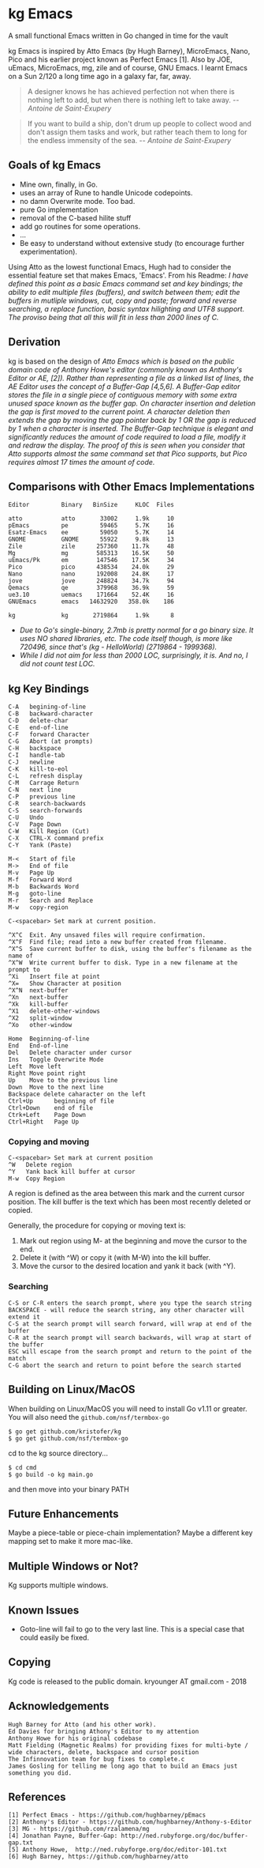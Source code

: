 # kg Emacs

A small functional Emacs written in Go changed in time for the vault  

kg Emacs is inspired by Atto Emacs (by Hugh Barney), MicroEmacs, Nano, Pico and his earlier project known as Perfect Emacs [1]. Also by JOE, uEmacs, MicroEmacs, mg, zile and of course, GNU Emacs. I learnt Emacs on a Sun 2/120 a long time ago in a galaxy far, far, away.


> A designer knows he has achieved perfection not when there is nothing left to add, but when there is nothing left to take away.
> -- <cite>Antoine de Saint-Exupery</cite>

> If you want to build a ship, don't drum up people to collect wood and don't assign them tasks and work, but rather teach them to long for the endless immensity of the sea.
> -- <cite>Antoine de Saint-Exupery</cite>

## Goals of kg Emacs

* Mine own, finally, in Go.
* uses an array of Rune to handle Unicode codepoints.
* no damn Overwrite mode. Too bad.
* pure Go implementation
* removal of the C-based hilite stuff
* add go routines for some operations.
* ...
* Be easy to understand without extensive study (to encourage further experimentation).

Using Atto as the lowest functional Emacs, Hugh had to consider the essential feature set that makes Emacs, 'Emacs'.  From his Readme: _I have defined this point as a basic Emacs command set and key bindings; the ability to edit multiple files (buffers), and switch between them; edit the buffers in mutliple windows, cut, copy and paste; forward and reverse searching, a replace function, basic syntax hilighting and UTF8 support. The proviso being that all this will fit in less than 2000 lines of C._


## Derivation

kg is based on the design of _Atto Emacs which is based on the public domain code of Anthony Howe's editor (commonly known as Anthony's Editor or AE, [2]).  Rather than representing a file as a linked list of lines, the AE Editor uses the concept of a Buffer-Gap [4,5,6].  A Buffer-Gap editor stores the file in a single piece of contiguous memory with some extra unused space known as the buffer gap.  On character insertion and deletion the gap is first moved to the current point.  A character deletion then extends the gap by moving the gap pointer back by 1 OR the gap is reduced by 1 when a character is inserted.  The Buffer-Gap technique is elegant and significantly reduces the amount of code required to load a file, modify it and redraw the display.  The proof of this is seen when you consider that Atto supports almost the same command set that Pico supports,  but Pico requires almost 17 times the amount of code._

## Comparisons with Other Emacs Implementations

    Editor         Binary   BinSize     KLOC  Files

    atto           atto       33002     1.9k     10
    pEmacs         pe         59465     5.7K     16
    Esatz-Emacs    ee         59050     5.7K     14
    GNOME          GNOME      55922     9.8k     13
    Zile           zile      257360    11.7k     48
    Mg             mg        585313    16.5K     50
    uEmacs/Pk      em        147546    17.5K     34
    Pico           pico      438534    24.0k     29
    Nano           nano      192008    24.8K     17
    jove           jove      248824    34.7k     94
    Qemacs         qe        379968    36.9k     59
    ue3.10         uemacs    171664    52.4K     16
    GNUEmacs       emacs   14632920   358.0k    186

    kg             kg       2719864     1.9k      8

* _Due to Go's single-binary, 2.7mb is pretty normal for a go binary size. It uses NO shared libraries, etc. The code itself though, is more like 720496, since that's (kg - HelloWorld) (2719864 - 1999368)._
* _While I did not aim for less than 2000 LOC, surprisingly, it is. And no, I did not count test LOC._ 

## kg Key Bindings

    C-A   begining-of-line
    C-B   backward-character
    C-D   delete-char
    C-E   end-of-line
    C-F   forward Character
    C-G	  Abort (at prompts)
    C-H   backspace
    C-I   handle-tab
    C-J   newline
    C-K   kill-to-eol
    C-L   refresh display
    C-M   Carrage Return
    C-N   next line
    C-P   previous line
    C-R   search-backwards
    C-S	  search-forwards
    C-U   Undo
    C-V   Page Down
    C-W   Kill Region (Cut)
    C-X   CTRL-X command prefix
    C-Y   Yank (Paste)

    M-<   Start of file
    M->   End of file
    M-v   Page Up
    M-f   Forward Word
    M-b   Backwards Word
    M-g   goto-line
    M-r   Search and Replace
    M-w   copy-region

    C-<spacebar> Set mark at current position.

    ^X^C  Exit. Any unsaved files will require confirmation.
    ^X^F  Find file; read into a new buffer created from filename.
    ^X^S  Save current buffer to disk, using the buffer's filename as the name of
    ^X^W  Write current buffer to disk. Type in a new filename at the prompt to
    ^Xi   Insert file at point
    ^X=   Show Character at position
    ^X^N  next-buffer
    ^Xn   next-buffer
    ^Xk   kill-buffer
    ^X1   delete-other-windows
    ^X2   split-window
    ^Xo   other-window

    Home  Beginning-of-line
    End   End-of-line
    Del   Delete character under cursor
    Ins   Toggle Overwrite Mode
    Left  Move left
    Right Move point right
    Up    Move to the previous line
    Down  Move to the next line
    Backspace delete caharacter on the left
    Ctrl+Up      beginning of file
    Ctrl+Down    end of file
    Ctrk+Left    Page Down
    Ctrl+Right   Page Up

### Copying and moving

    C-<spacebar> Set mark at current position
    ^W   Delete region
    ^Y   Yank back kill buffer at cursor
    M-w  Copy Region

A region is defined as the area between this mark and the current cursor position. The kill buffer is the text which has been most recently deleted or copied.

Generally, the procedure for copying or moving text is:
1. Mark out region using M-<spacebar> at the beginning and move the cursor to the end.
2. Delete it (with ^W) or copy it (with M-W) into the kill buffer.
3. Move the cursor to the desired location and yank it back (with ^Y).

### Searching

    C-S or C-R enters the search prompt, where you type the search string
    BACKSPACE - will reduce the search string, any other character will extend it
    C-S at the search prompt will search forward, will wrap at end of the buffer
    C-R at the search prompt will search backwards, will wrap at start of the buffer
    ESC will escape from the search prompt and return to the point of the match
    C-G abort the search and return to point before the search started

## Building on Linux/MacOS

When building on Linux/MacOS you will need to install Go v1.11 or greater.
You will also need the `github.com/nsf/termbox-go`

    $ go get github.com/kristofer/kg
    $ go get github.com/nsf/termbox-go

cd to the kg source directory...

    $ cd cmd
    $ go build -o kg main.go

and then move into your binary PATH

## Future Enhancements

Maybe a piece-table or piece-chain implementation? Maybe a different key mapping set to make it more mac-like.

## Multiple Windows or Not?

Kg supports multiple windows.

## Known Issues

* Goto-line will fail to go to the very last line.  This is a special case that could easily be fixed.

## Copying

  Kg code is released to the public domain.
  kryounger AT gmail.com - 2018

## Acknowledgements

    Hugh Barney for Atto (and his other work).
    Ed Davies for bringing Athony's Editor to my attention
    Anthony Howe for his original codebase
    Matt Fielding (Magnetic Realms) for providing fixes for multi-byte / wide characters, delete, backspace and cursor position
    The Infinnovation team for bug fixes to complete.c
    James Gosling for telling me long ago that to build an Emacs just something you did.

## References

    [1] Perfect Emacs - https://github.com/hughbarney/pEmacs
    [2] Anthony's Editor - https://github.com/hughbarney/Anthony-s-Editor
    [3] MG - https://github.com/rzalamena/mg
    [4] Jonathan Payne, Buffer-Gap: http://ned.rubyforge.org/doc/buffer-gap.txt
    [5] Anthony Howe,  http://ned.rubyforge.org/doc/editor-101.txt
    [6] Hugh Barney, https://github.com/hughbarney/atto

